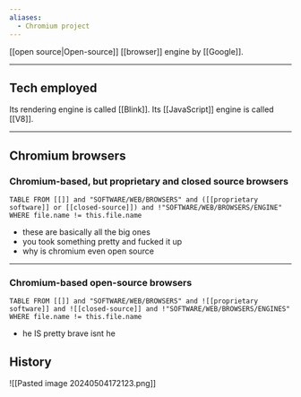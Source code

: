 ```yaml
---
aliases:
  - Chromium project
---
```

[[open source|Open-source]] [[browser]] engine by [[Google]].

---

## Tech employed

Its rendering engine is called [[Blink]].
Its [[JavaScript]] engine is called [[V8]].

---

## Chromium browsers

### Chromium-based, but proprietary and closed source browsers

```dataview
TABLE FROM [[]] and "SOFTWARE/WEB/BROWSERS" and ([[proprietary software]] or [[closed-source]]) and !"SOFTWARE/WEB/BROWSERS/ENGINE"
WHERE file.name != this.file.name
```

- these are basically all the big ones
- you took something pretty and fucked it up
- why is chromium even open source

---

### Chromium-based open-source browsers

```dataview
TABLE FROM [[]] and "SOFTWARE/WEB/BROWSERS" and ![[proprietary software]] and ![[closed-source]] and !"SOFTWARE/WEB/BROWSERS/ENGINES"
WHERE file.name != this.file.name
```
- he IS pretty brave isnt he

## History

![[Pasted image 20240504172123.png]]